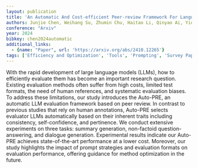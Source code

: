 ```yaml
---
layout: publication
title: 'An Automatic And Cost-efficient Peer-review Framework For Language Generation Evaluation'
authors: Junjie Chen, Weihang Su, Zhumin Chu, Haitao Li, Qinyao Ai, Yiqun Liu, Min Zhang, Shaoping Ma
conference: "Arxiv"
year: 2024
bibkey: chen2024automatic
additional_links:
  - {name: "Paper", url: 'https://arxiv.org/abs/2410.12265'}
tags: ['Efficiency and Optimization', 'Tools', 'Prompting', 'Survey Paper', 'Ethics and Bias']
---
```

With the rapid development of large language models (LLMs), how to
efficiently evaluate them has become an important research question. Existing
evaluation methods often suffer from high costs, limited test formats, the need
of human references, and systematic evaluation biases. To address these
limitations, our study introduces the Auto-PRE, an automatic LLM evaluation
framework based on peer review. In contrast to previous studies that rely on
human annotations, Auto-PRE selects evaluator LLMs automatically based on their
inherent traits including consistency, self-confidence, and pertinence. We
conduct extensive experiments on three tasks: summary generation, non-factoid
question-answering, and dialogue generation. Experimental results indicate our
Auto-PRE achieves state-of-the-art performance at a lower cost. Moreover, our
study highlights the impact of prompt strategies and evaluation formats on
evaluation performance, offering guidance for method optimization in the
future.
